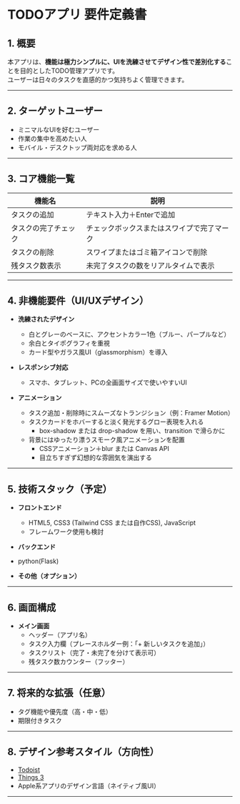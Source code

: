 # TODOアプリ 要件定義書

## 1. 概要

本アプリは、**機能は極力シンプルに、UIを洗練させてデザイン性で差別化する**ことを目的としたTODO管理アプリです。  
ユーザーは日々のタスクを直感的かつ気持ちよく管理できます。

---

## 2. ターゲットユーザー

- ミニマルなUIを好むユーザー
- 作業の集中を高めたい人
- モバイル・デスクトップ両対応を求める人

---

## 3. コア機能一覧

| 機能名             | 説明                                                             |
|--------------------|------------------------------------------------------------------|
| タスクの追加       | テキスト入力＋Enterで追加                                       |
| タスクの完了チェック | チェックボックスまたはスワイプで完了マーク                         |
| タスクの削除       | スワイプまたはゴミ箱アイコンで削除                               |
| 残タスク数表示     | 未完了タスクの数をリアルタイムで表示                             |

---

## 4. 非機能要件（UI/UXデザイン）

- **洗練されたデザイン**  
  - 白とグレーのベースに、アクセントカラー1色（ブルー、パープルなど）
  - 余白とタイポグラフィを重視
  - カード型やガラス風UI（glassmorphism）を導入

- **レスポンシブ対応**  
  - スマホ、タブレット、PCの全画面サイズで使いやすいUI

- **アニメーション**
  - タスク追加・削除時にスムーズなトランジション（例：Framer Motion）
  - タスクカードをホバーすると淡く発光するグロー表現を入れる
    - box-shadow または drop-shadow を用い、transition で滑らかに
  - 背景にはゆったり漂うスモーク風アニメーションを配置
    - CSSアニメーション＋blur または Canvas API
    - 目立ちすぎず幻想的な雰囲気を演出する

---

## 5. 技術スタック（予定）

- **フロントエンド**  
  - HTML5, CSS3 (Tailwind CSS または自作CSS), JavaScript  
  - フレームワーク使用も検討
 
- **バックエンド**
- python(Flask)


- **その他（オプション）**  

---

## 6. 画面構成

- **メイン画面**  
  - ヘッダー（アプリ名）
  - タスク入力欄（プレースホルダー例：「+ 新しいタスクを追加」）
  - タスクリスト（完了・未完了を分けて表示可）
  - 残タスク数カウンター（フッター）

---

## 7. 将来的な拡張（任意）

- タグ機能や優先度（高・中・低）
- 期限付きタスク

---

## 8. デザイン参考スタイル（方向性）

- [Todoist](https://todoist.com/)
- [Things 3](https://culturedcode.com/things/)
- Apple系アプリのデザイン言語（ネイティブ風UI）

---
